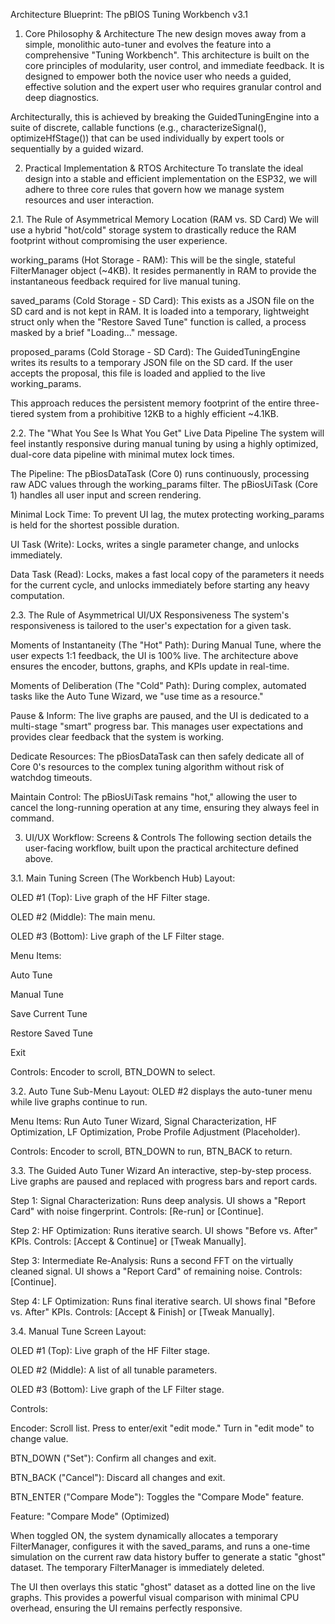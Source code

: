 Architecture Blueprint: The pBIOS Tuning Workbench v3.1
1. Core Philosophy & Architecture
The new design moves away from a simple, monolithic auto-tuner and evolves the feature into a comprehensive "Tuning Workbench". This architecture is built on the core principles of modularity, user control, and immediate feedback. It is designed to empower both the novice user who needs a guided, effective solution and the expert user who requires granular control and deep diagnostics.

Architecturally, this is achieved by breaking the GuidedTuningEngine into a suite of discrete, callable functions (e.g., characterizeSignal(), optimizeHfStage()) that can be used individually by expert tools or sequentially by a guided wizard.

2. Practical Implementation & RTOS Architecture
To translate the ideal design into a stable and efficient implementation on the ESP32, we will adhere to three core rules that govern how we manage system resources and user interaction.

2.1. The Rule of Asymmetrical Memory Location (RAM vs. SD Card)
We will use a hybrid "hot/cold" storage system to drastically reduce the RAM footprint without compromising the user experience.

working_params (Hot Storage - RAM): This will be the single, stateful FilterManager object (~4KB). It resides permanently in RAM to provide the instantaneous feedback required for live manual tuning.

saved_params (Cold Storage - SD Card): This exists as a JSON file on the SD card and is not kept in RAM. It is loaded into a temporary, lightweight struct only when the "Restore Saved Tune" function is called, a process masked by a brief "Loading..." message.

proposed_params (Cold Storage - SD Card): The GuidedTuningEngine writes its results to a temporary JSON file on the SD card. If the user accepts the proposal, this file is loaded and applied to the live working_params.

This approach reduces the persistent memory footprint of the entire three-tiered system from a prohibitive 12KB to a highly efficient ~4.1KB.

2.2. The "What You See Is What You Get" Live Data Pipeline
The system will feel instantly responsive during manual tuning by using a highly optimized, dual-core data pipeline with minimal mutex lock times.

The Pipeline: The pBiosDataTask (Core 0) runs continuously, processing raw ADC values through the working_params filter. The pBiosUiTask (Core 1) handles all user input and screen rendering.

Minimal Lock Time: To prevent UI lag, the mutex protecting working_params is held for the shortest possible duration.

UI Task (Write): Locks, writes a single parameter change, and unlocks immediately.

Data Task (Read): Locks, makes a fast local copy of the parameters it needs for the current cycle, and unlocks immediately before starting any heavy computation.

2.3. The Rule of Asymmetrical UI/UX Responsiveness
The system's responsiveness is tailored to the user's expectation for a given task.

Moments of Instantaneity (The "Hot" Path): During Manual Tune, where the user expects 1:1 feedback, the UI is 100% live. The architecture above ensures the encoder, buttons, graphs, and KPIs update in real-time.

Moments of Deliberation (The "Cold" Path): During complex, automated tasks like the Auto Tune Wizard, we "use time as a resource."

Pause & Inform: The live graphs are paused, and the UI is dedicated to a multi-stage "smart" progress bar. This manages user expectations and provides clear feedback that the system is working.

Dedicate Resources: The pBiosDataTask can then safely dedicate all of Core 0's resources to the complex tuning algorithm without risk of watchdog timeouts.

Maintain Control: The pBiosUiTask remains "hot," allowing the user to cancel the long-running operation at any time, ensuring they always feel in command.

3. UI/UX Workflow: Screens & Controls
The following section details the user-facing workflow, built upon the practical architecture defined above.

3.1. Main Tuning Screen (The Workbench Hub)
Layout:

OLED #1 (Top): Live graph of the HF Filter stage.

OLED #2 (Middle): The main menu.

OLED #3 (Bottom): Live graph of the LF Filter stage.

Menu Items:

Auto Tune

Manual Tune

Save Current Tune

Restore Saved Tune

Exit

Controls: Encoder to scroll, BTN_DOWN to select.

3.2. Auto Tune Sub-Menu
Layout: OLED #2 displays the auto-tuner menu while live graphs continue to run.

Menu Items: Run Auto Tuner Wizard, Signal Characterization, HF Optimization, LF Optimization, Probe Profile Adjustment (Placeholder).

Controls: Encoder to scroll, BTN_DOWN to run, BTN_BACK to return.

3.3. The Guided Auto Tuner Wizard
An interactive, step-by-step process. Live graphs are paused and replaced with progress bars and report cards.

Step 1: Signal Characterization: Runs deep analysis. UI shows a "Report Card" with noise fingerprint. Controls: [Re-run] or [Continue].

Step 2: HF Optimization: Runs iterative search. UI shows "Before vs. After" KPIs. Controls: [Accept & Continue] or [Tweak Manually].

Step 3: Intermediate Re-Analysis: Runs a second FFT on the virtually cleaned signal. UI shows a "Report Card" of remaining noise. Controls: [Continue].

Step 4: LF Optimization: Runs final iterative search. UI shows final "Before vs. After" KPIs. Controls: [Accept & Finish] or [Tweak Manually].

3.4. Manual Tune Screen
Layout:

OLED #1 (Top): Live graph of the HF Filter stage.

OLED #2 (Middle): A list of all tunable parameters.

OLED #3 (Bottom): Live graph of the LF Filter stage.

Controls:

Encoder: Scroll list. Press to enter/exit "edit mode." Turn in "edit mode" to change value.

BTN_DOWN ("Set"): Confirm all changes and exit.

BTN_BACK ("Cancel"): Discard all changes and exit.

BTN_ENTER ("Compare Mode"): Toggles the "Compare Mode" feature.

Feature: "Compare Mode" (Optimized)

When toggled ON, the system dynamically allocates a temporary FilterManager, configures it with the saved_params, and runs a one-time simulation on the current raw data history buffer to generate a static "ghost" dataset. The temporary FilterManager is immediately deleted.

The UI then overlays this static "ghost" dataset as a dotted line on the live graphs. This provides a powerful visual comparison with minimal CPU overhead, ensuring the UI remains perfectly responsive.







